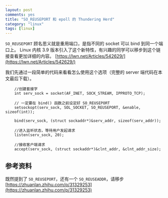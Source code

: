```yaml
---
layout: post
comments: yes
title: "SO_REUSEPORT 和 epoll 的 Thundering Herd"
category: "linux"
tags: [linux]
---
```


`SO_REUSEPORT` 顾名思义就是重用端口，是指不同的 socket 可以 bind 到同一个端口上。 Linux 内核 3.9 版本引入了这个新特性，有兴趣的同学可以移步到这个链接查看更加详细的内容。 [https://lwn.net/Articles/542629/](https://lwn.net/Articles/542629/)

我们先通过一段简单的代码来看看怎么使用这个选项（完整的 server 端代码在本文最后下载）。

```
    //创建套接字
    int serv_sock = socket(AF_INET, SOCK_STREAM, IPPROTO_TCP);

    // 一定要在 bind() 函数之前设定好 SO_REUSEPORT
    setsockopt(serv_sock, SOL_SOCKET, SO_REUSEPORT, &enable, sizeof(int));

    bind(serv_sock, (struct sockaddr*)&serv_addr, sizeof(serv_addr));

    //进入监听状态，等待用户发起请求
    listen(serv_sock, 20);

    //接收客户端请求
    accept(serv_sock, (struct sockaddr*)&clnt_addr, &clnt_addr_size);

```





## 参考资料 
既然提到了 `SO_REUSEPORT`，还有一个 `SO_REUSEADDR`，请移步 [https://zhuanlan.zhihu.com/p/31329253](https://zhuanlan.zhihu.com/p/31329253)

